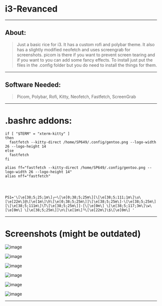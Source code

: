 # i3-Revanced
---
## About:
> Just a basic rice for i3. It has a custom rofi and polybar theme. It also has a slightly modified neofetch and uses screengrab for screenshots.  picom is there if you want to prevent screen tearing and if you want to you can add some fancy effects. To install just put the files in the .config folder but you do need to install the things for them.
---
## Software Needed:
> Picom, Polybar, Rofi, Kitty, Neofetch, Fastfetch, ScreenGrab
---
# .bashrc addons:
```
if [ "$TERM" = "xterm-kitty" ]
then
  fastfetch --kitty-direct /home/SP649/.config/gentoo.png --logo-width 26 --logo-height 14
else
  fastfetch
fi

alias ff="fastfetch --kitty-direct /home/SP649/.config/gentoo.png --logo-width 26 --logo-height 14"
alias nff="fastfetch"




PS1='\[\e[38;5;25;1m\]┌─\[\e[0;38;5;25m\][\[\e[38;5;111;1m\]\u\[\e[22m\]@\[\e[1m\]\h\[\e[0;38;5;25m\]]\[\e[38;5;25m\]-\[\e[38;5;25m\][\[\e[38;5;111m\]\T\[\e[38;5;25m\]]-[\[\e[0m\] \[\e[38;5;117;3m\]\w\[\e[0m\] \[\e[38;5;25m\]]\n\[\e[1m\]└\[\e[22m\]\$\[\e[0m\] '
```
---
# Screenshots (might be outdated)

![image](https://github.com/user-attachments/assets/4fa756ce-529d-497c-890f-69746693f122)


![image](https://github.com/user-attachments/assets/060b1311-86ae-4916-8ae8-aac5b946f117)


![image](https://github.com/user-attachments/assets/39b536ac-ffb5-4493-8d3b-4f00332149ea)

![image](https://github.com/user-attachments/assets/af3a2396-dc5c-43e3-8293-fa9cb0e4f3d7)

![image](https://github.com/user-attachments/assets/313b28e4-11be-4245-b322-c63605a3ac56)

![image](https://github.com/user-attachments/assets/92762090-24f2-4e65-a1dc-e1826025e49f)

---

